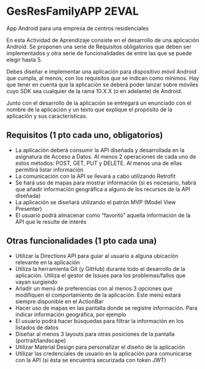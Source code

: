 # GesResFamilyAPP 2EVAL
App Android para una empresa de centros residenciales

En esta Actividad de Aprendizaje consiste en el desarrollo de una aplicación Android.
Se proponen una serie de Requisitos obligatorios que deben ser implementados y otra serie de funcionalidades de entre las que se puede elegir hasta 5.

Debes diseñar e implementar una aplicación para dispositivo móvil Android que cumpla, al menos, con los requisitos que se indican como mínimos. Hay que tener en cuenta que la aplicación se deberá poder lanzar sobre móviles cuyo SDK sea cualquier de la rama 10.X.X (o en adelante) de Android.

Junto con el desarrollo de la aplicación se entregará un enunciado con el nombre de la aplicación y un texto que explique el propósito de la aplicación y sus características. 

## Requisitos (1 pto cada uno, obligatorios)

* La aplicación deberá consumir la API diseñada y desarrollada en la asignatura de Acceso a Datos. Al menos 2 operaciones de cada uno de estos métodos: POST, GET, PUT y DELETE. Al menos una de ellas permitirá listar información
* La comunicación con la API se llevará a cabo utilizando Retrofit
* Se hará uso de mapas para mostrar información (si es necesario, habrá que añadir información geográfica a alguno de los recursos de la API diseñada)
* La aplicación se diseñará utilizando el patrón MVP (Model View Presenter)
* El usuario podrá almacenar como “favorito” aquella información de la API que le resulte de interés

## Otras funcionalidades (1 pto cada una)

* Utilizar la Directions API para guiar al usuario a alguna ubicación relevante en la aplicación
* Utiliza la herramienta Git (y GitHub) durante todo el desarrollo de la aplicación. Utiliza el gestor de Issues para los problemas/fallos que vayan surgiendo
* Añadir un menú de preferencias con al menos 3 opciones que modifiquen el comportamiento de la aplicación. Este menú estará siempre disponible en el ActionBar
* Hacer uso de mapas en las pantalla donde se registre información. Para indicar información geográfica, por ejemplo
* El usuario podrá hacer búsquedas para filtrar la información en los listados de datos
* Diseñar al menos 3 layouts para otras posiciones de la pantalla (portrait/landscape)
* Utilizar Material Design para personalizar el diseño de la aplicación
* Utilizar las credenciales de usuario en la aplicación para comunicarse con la API (si ésta se encuentra securizada con token JWT)
